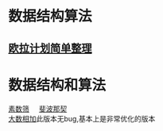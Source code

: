 # 数据结构算法
## [欧拉计划简单整理]()
# 数据结构和算法
[素数筛](https://github.com/VincentLieie/blog/issues/5)     
[斐波那契]()    
[大数相加](https://github.com/VincentLieie/blog/issues/9)此版本无bug,基本上是非常优化的版本    

